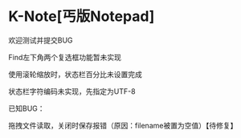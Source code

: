 # K-Note[丐版Notepad]
欢迎测试并提交BUG

Find左下角两个复选框功能暂未实现

使用滚轮缩放时，状态栏百分比未设置完成

状态栏字符编码未实现，先指定为UTF-8

已知BUG：

拖拽文件读取，关闭时保存报错（原因：filename被置为空值）【待修复】

